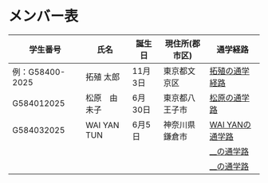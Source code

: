 # メンバー表

|学生番号|氏名|誕生日|現住所(郡市区)|通学経路|
|---|---|---|---|---|
|例：G58400-2025|拓殖 太郎|11月3日|東京都文京区|[拓殖の通学経路](route00.md)|
|G584012025|松原　由未子|6月30日|東京都八王子市| [松原の通学路](route01.md)|
| G584032025|WAI YAN TUN|6月5日|神奈川県鎌倉市|[WAI YANの通学路](route02.md)|
| | | | | [__の通学路](route03.md)|
| | | | | [__の通学路](route04.md)|
